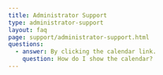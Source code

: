 ```yaml
---
title: Administrator Support
type: administrator-support
layout: faq
page: support/administrator-support.html
questions:
  - answer: By clicking the calendar link.
    question: How do I show the calendar?
---
```


